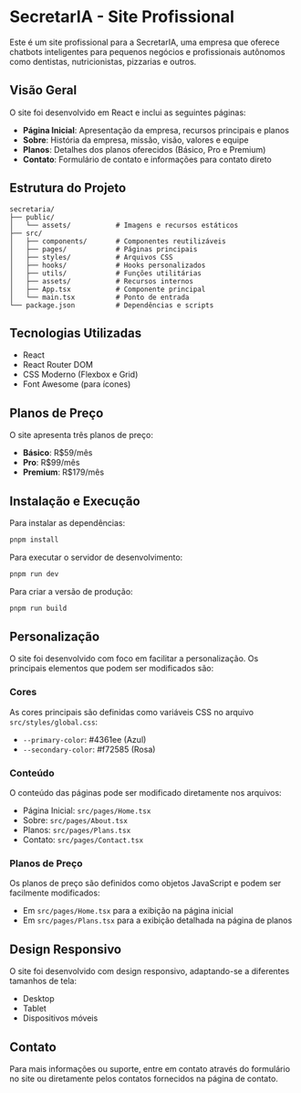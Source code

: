 # SecretarIA - Site Profissional

Este é um site profissional para a SecretarIA, uma empresa que oferece chatbots inteligentes para pequenos negócios e profissionais autônomos como dentistas, nutricionistas, pizzarias e outros.

## Visão Geral

O site foi desenvolvido em React e inclui as seguintes páginas:
- **Página Inicial**: Apresentação da empresa, recursos principais e planos
- **Sobre**: História da empresa, missão, visão, valores e equipe
- **Planos**: Detalhes dos planos oferecidos (Básico, Pro e Premium)
- **Contato**: Formulário de contato e informações para contato direto

## Estrutura do Projeto

```
secretaria/
├── public/
│   └── assets/           # Imagens e recursos estáticos
├── src/
│   ├── components/       # Componentes reutilizáveis
│   ├── pages/            # Páginas principais
│   ├── styles/           # Arquivos CSS
│   ├── hooks/            # Hooks personalizados
│   ├── utils/            # Funções utilitárias
│   ├── assets/           # Recursos internos
│   ├── App.tsx           # Componente principal
│   └── main.tsx          # Ponto de entrada
└── package.json          # Dependências e scripts
```

## Tecnologias Utilizadas

- React
- React Router DOM
- CSS Moderno (Flexbox e Grid)
- Font Awesome (para ícones)

## Planos de Preço

O site apresenta três planos de preço:
- **Básico**: R$59/mês
- **Pro**: R$99/mês
- **Premium**: R$179/mês

## Instalação e Execução

Para instalar as dependências:
```bash
pnpm install
```

Para executar o servidor de desenvolvimento:
```bash
pnpm run dev
```

Para criar a versão de produção:
```bash
pnpm run build
```

## Personalização

O site foi desenvolvido com foco em facilitar a personalização. Os principais elementos que podem ser modificados são:

### Cores

As cores principais são definidas como variáveis CSS no arquivo `src/styles/global.css`:
- `--primary-color`: #4361ee (Azul)
- `--secondary-color`: #f72585 (Rosa)

### Conteúdo

O conteúdo das páginas pode ser modificado diretamente nos arquivos:
- Página Inicial: `src/pages/Home.tsx`
- Sobre: `src/pages/About.tsx`
- Planos: `src/pages/Plans.tsx`
- Contato: `src/pages/Contact.tsx`

### Planos de Preço

Os planos de preço são definidos como objetos JavaScript e podem ser facilmente modificados:
- Em `src/pages/Home.tsx` para a exibição na página inicial
- Em `src/pages/Plans.tsx` para a exibição detalhada na página de planos

## Design Responsivo

O site foi desenvolvido com design responsivo, adaptando-se a diferentes tamanhos de tela:
- Desktop
- Tablet
- Dispositivos móveis

## Contato

Para mais informações ou suporte, entre em contato através do formulário no site ou diretamente pelos contatos fornecidos na página de contato.
